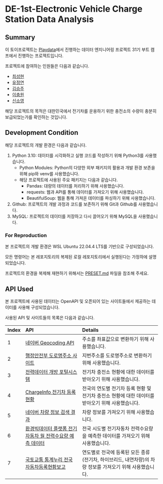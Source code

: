 # DE-1st-Electronic Vehicle Charge Station Data Analysis
## Summary
이 토이프로젝트는 [Playdata](https://playdata.io)에서 진행하는 데이터 엔지니어링 프로젝트 31기 부트 캠프에서 진행하는 프로젝트입니다.

프로젝트에 참여하는 인원들은 다음과 같습니다.
- [최성현](https://github.com/S0rrow)
- [유정연](https://github.com/yjyj989812)
- [김승주](https://github.com/tmdwnabc)
- [이충원](https://github.com/cw3714)
- [신소영](https://github.com/soyoungshin1)

해당 프로젝트의 목적은 대한민국에서 전기차를 운용하기 위한 충전소의 수량이 충분히 보급되었는가를 확인하는 것입니다.

## Development Condition
해당 프로젝트의 개발 환경은 다음과 같습니다.

1. Python 3.10: 데이터를 시각화하고 실행 코드를 작성하기 위해 Python3를 사용했습니다.   
    - Python Modules: Python의 다양한 외부 패키지의 활용과 개발 환경 보존을 위해 pip와 venv를 사용했습니다.
    - 해당 프로젝트에 사용된 주요 패키지는 다음과 같습니다.
        - Pandas: 대량의 데이터를 처리하기 위해 사용했습니다.
        - requests: 웹과 API를 통해 데이터를 가져오기 위해 사용했습니다.
        - BeautifulSoup: 웹을 통해 가져온 데이터를 파싱하기 위해 사용했습니다.
2. Github: 프로젝트의 개발 과정과 코드를 보존하기 위해 Git과 Github를 사용했습니다.
3. MySQL: 프로젝트의 데이터를 저장하고 다시 끌어오기 위해 MySQL을 사용했습니다.


### For Reproduction
본 프로젝트의 개발 환경은 WSL Ubuntu 22.04.4 LTS를 기반으로 구성되었습니다.

모든 명령어는 본 레포지토리의 복제된 로컬 레포지토리에서 실행된다는 가정하에 설명되었습니다.

프로젝트의 환경을 복제해 재현하기 위해서는 [PRESET.md](./PRESET.md) 파일을 참조해 주세요.

## API Used
본 프로젝트에 사용된 데이터는 OpenAPI 및 오픈되어 있는 사이트들에서 제공하는 데이터를 사용해 구성되었습니다.

사용된 API 및 사이트들의 목록은 다음과 같습니다.

| Index | API | Details |
|:---|:---|:---|
| 1 | [네이버 Geocoding API](https://api.ncloud-docs.com/docs/ai-naver-mapsgeocoding) | 주소를 좌표값으로 변환하기 위해 사용했습니다.|
| 2 | [행정안전부 도로명주소 사이트](https://www.juso.go.kr/openIndexPage.do) | 지번주소를 도로명주소로 변환하기 위해 사용했습니다. |
| 3 | [전력데이터 개방 포털시스템](https://tinyurl.com/27ej5rbl) | 전기차 충전소 현황에 대한 데이터를 받아오기 위해 사용했습니다. |
| 4 | [ChargeInfo 전기차 등록 현황](https://tinyurl.com/2yeqnkb9) | 전국의 연도별 전기차 등록 현황 및 전기차 충전소 현황에 대한 데이터를 받아오기 위해 사용했습니다. |
| 5 | [네이버 차량 정보 검색 결과](https://search.naver.com/search.naver?where=nexearch&sm=top_hty&fbm=0&ie=utf8&query=%EC%9E%90%EB%8F%99%EC%B0%A8) | 차량 정보를 가져오기 위해 사용했습니다. |
| 6 | [환경빅데이터 플랫폼 전기자동차 월 전력수요량 예측 데이터](https://tinyurl.com/228cgdun) | 전국 시도별 전기자동차 전력수요량을 예측한 데이터를 가져오기 위해 사용했습니다. |
| 7 | [국토교통 통계누리 전국 자동차등록현황보고](https://tinyurl.com/23ha88m4) | 연도별로 전국에 등록된 모든 종류(전기차, 하이브리드, 내연차량)의 차량 정보를 가져오기 위해 사용했습니다. |
